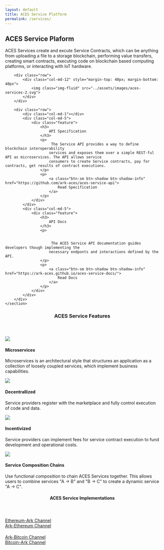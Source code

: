 ```yaml
---
layout: default
title: ACES Service Platform
permalink: /services/
---
```



<div class="spacial-features customFadeInUp" data-scroll="">
    <section class="container">
        <div class="row">
            <div class="col-2"></div>
            <div class="col-8">
                <div class="header">
                    <h2>ACES Service Plaform</h2>
                    <p>
                        ACES Services create and excute Service Contracts, which can be anything from uploading a file to a storage blockchain, performing value transfers, creating smart contracts, executing code on blockchain based computing platforms, or interacting with IoT hardware.
                    </p>
                </div>
            </div>
        </div>
        
        <div class="row">
            <div class="col-md-12" style="margin-top: 40px; margin-bottom: 40px">
                <img class="img-fluid" src="../assets/images/aces-services-2.svg">
            </div>
        </div>
        
        <div class="row">
            <div class="col-md-1"></div>
            <div class="col-md-5">
                <div class="feature">
                    <h3>
                        API Specification
                    </h3>
                    <p>
                         The Service API provides a way to define blockchain interoperability 
                        services and exposes them over a simple REST-ful API as microservices. The API allows service 
                        consumers to create Service contracts, pay for contracts, get results of contract executions.
                    </p>
                    <p>
                        <a class="btn-sm btn-shadow btn-shadow-info" href="https://github.com/ark-aces/aces-service-api">
                            Read Specification
                        </a>
                    </p>
                </div>
            </div>
            <div class="col-md-5">
                <div class="feature">
                    <h3>
                        API Docs
                    </h3>
                    <p>
                       
                        
                         The ACES Service API documentation guides developers though implementing the
                        necessary endponts and interactions defined by the API.
                    </p>
                    <p>
                        <a class="btn-sm btn-shadow btn-shadow-info" href="https://ark-aces.github.io/aces-service-docs/">
                            Read Docs
                        </a>
                    </p>
                </div>
            </div>
        </div>
    </section>
</div>


<div class="index-features" data-scroll>
    <div class="container">
        <header>
            <h3>ACES Service Features</h3>
        </header>
        <section class="features">
            <div class="row">
                <div class="col-md-6 feature">
                    <img src="../assets/images/ark-block-logo.png" class="icon" />
                    <section>
                        <h4>
                            Microservices
                        </h4>
                        <p>
                            Microservices is an architectural style that structures an application as a 
                            collection of loosely coupled services, which implement business capabilities.
                        </p>
                    </section>
                </div>
                <div class="col-md-6 feature">
                    <img src="../assets/images/ark-block-logo.png" class="icon" />
                    <section>
                        <h4>
                            Decentrallized
                        </h4>
                        <p>
                            Service providers register with the marketplace and fully control execution
                            of code and data.
                        </p>
                    </section>
                </div>
            </div>
            <div class="row">
                <div class="col-md-6 feature">
                    <img src="../assets/images/ark-block-logo.png" class="icon" />
                    <section>
                        <h4>
                            Incentivized
                        </h4>
                        <p>
                            Service providers can implement fees for service contract execution
                            to fund development and operational costs.
                        </p>
                    </section>
                </div>
                <div class="col-md-6 feature">
                    <img src="../assets/images/ark-block-logo.png" class="icon" />
                    <section>
                        <h4>
                            Service Composition Chains
                        </h4>
                        <p>
                            Use functional composition to chain ACES Services together.
                            This allows users to combine services "A -> B" and "B -> C" to create
                            a dynamic service "A -> C".
                        </p>
                    </section>
                </div>
            </div>
        </section>
    </div>
</div>


<div class="index-clients" style="margin-bottom: 70px">
    <div class="container">
        <header>
            <h4>ACES Service Implementations</h4>
        </header>
        <div class="about-2-stats">
            <div class="container">
                <div class="row" style="margin-bottom: 20px;">
                    <div class="col-md-2"></div>
                    <div class="col-md-4">
                        <a class="btn-block btn-sm btn-shadow btn-shadow-info" href="https://github.com/ark-aces/aces-ethereum-ark-channel-service">
                            Ethereum-Ark Channel
                        </a>
                    </div>
                    <div class="col-md-4">
                        <a class="btn-block btn-sm btn-shadow btn-shadow-info" href="https://github.com/ark-aces/aces-ark-ethereum-channel-service">
                            Ark-Ethereum Channel
                        </a>
                    </div>
                </div>
                <div class="row" style="margin-bottom: 20px;">
                    <div class="col-md-2"></div>
                    <div class="col-md-4">
                        <a class="btn-block btn-sm btn-shadow btn-shadow-info" href="https://github.com/ark-aces/aces-ark-bitcoin-channel-service">
                            Ark-Bitcoin Channel
                        </a>
                    </div>
                    <div class="col-md-4">
                        <a class="btn-block btn-sm btn-shadow btn-shadow-info" href="https://github.com/ark-aces/aces-bitcoin-ark-channel-service">
                            Bitcoin-Ark Channel
                        </a>
                    </div>
                </div>
            </div>
        </div>
    </div>
</div>

